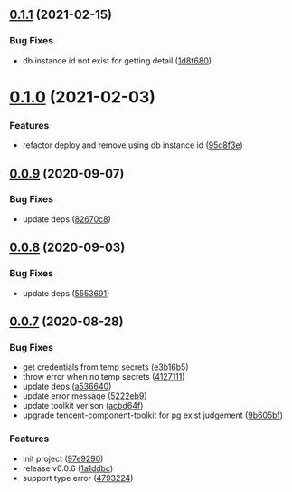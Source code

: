 ## [0.1.1](https://github.com/serverless-components/tencent-postgresql/compare/v0.1.0...v0.1.1) (2021-02-15)


### Bug Fixes

* db instance id not exist for getting detail ([1d8f680](https://github.com/serverless-components/tencent-postgresql/commit/1d8f680309ee7769458b02905139d39b9d519738))

# [0.1.0](https://github.com/serverless-components/tencent-postgresql/compare/v0.0.9...v0.1.0) (2021-02-03)


### Features

* refactor deploy and remove using db instance id ([95c8f3e](https://github.com/serverless-components/tencent-postgresql/commit/95c8f3ef71316e00027feeb0b9f288870bab6934))

## [0.0.9](https://github.com/serverless-components/tencent-postgresql/compare/v0.0.8...v0.0.9) (2020-09-07)


### Bug Fixes

* update deps ([82670c8](https://github.com/serverless-components/tencent-postgresql/commit/82670c8a3a4faeca823a1dfaabf2f2e8c677de6f))

## [0.0.8](https://github.com/serverless-components/tencent-postgresql/compare/v0.0.7...v0.0.8) (2020-09-03)


### Bug Fixes

* update deps ([5553691](https://github.com/serverless-components/tencent-postgresql/commit/5553691d89f5e404d47ccbec5b9729681be3ce97))

## [0.0.7](https://github.com/serverless-components/tencent-postgresql/compare/v0.0.6...v0.0.7) (2020-08-28)


### Bug Fixes

* get credentials from temp secrets ([e3b16b5](https://github.com/serverless-components/tencent-postgresql/commit/e3b16b5dd3953b8ada5fc8dfa99b0b6a42d24404))
* throw error when no temp secrets ([4127111](https://github.com/serverless-components/tencent-postgresql/commit/4127111bf8839766d3d1f57d17434a473a3a5caf))
* update deps ([a536640](https://github.com/serverless-components/tencent-postgresql/commit/a536640b8408f56c9796780dffb193459a1bb5eb))
* update error message ([5222eb9](https://github.com/serverless-components/tencent-postgresql/commit/5222eb9b90c737f48f27a98dbfc74af4e1debda8))
* update toolkit verison ([acbd64f](https://github.com/serverless-components/tencent-postgresql/commit/acbd64f16f3cb23c3f56b5dbda78b3bcea60a747))
* upgrade tencent-component-toolkit for pg exist judgement ([9b605bf](https://github.com/serverless-components/tencent-postgresql/commit/9b605bf8b7c7a6624b24bb4e1610fb6aa7c2002f))


### Features

* init project ([97e9290](https://github.com/serverless-components/tencent-postgresql/commit/97e92908025b955fab0068b238a46071ea51ef16))
* release v0.0.6 ([1a1ddbc](https://github.com/serverless-components/tencent-postgresql/commit/1a1ddbcf058db11c7286236fc3dd2f16fa90ea81))
* support type error ([4793224](https://github.com/serverless-components/tencent-postgresql/commit/4793224fd43fcced5c0a3a087a3de9f27e242836))
